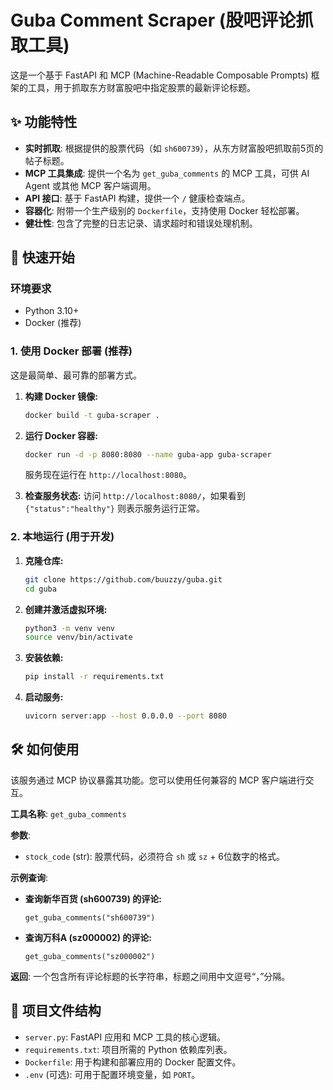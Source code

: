 # Guba Comment Scraper (股吧评论抓取工具)

这是一个基于 FastAPI 和 MCP (Machine-Readable Composable Prompts) 框架的工具，用于抓取东方财富股吧中指定股票的最新评论标题。

## ✨ 功能特性

- **实时抓取**: 根据提供的股票代码（如 `sh600739`），从东方财富股吧抓取前5页的帖子标题。
- **MCP 工具集成**: 提供一个名为 `get_guba_comments` 的 MCP 工具，可供 AI Agent 或其他 MCP 客户端调用。
- **API 接口**: 基于 FastAPI 构建，提供一个 `/` 健康检查端点。
- **容器化**: 附带一个生产级别的 `Dockerfile`，支持使用 Docker 轻松部署。
- **健壮性**: 包含了完整的日志记录、请求超时和错误处理机制。

## 🚀 快速开始

### 环境要求

- Python 3.10+
- Docker (推荐)

### 1. 使用 Docker 部署 (推荐)

这是最简单、最可靠的部署方式。

1.  **构建 Docker 镜像:**
    ```bash
    docker build -t guba-scraper .
    ```

2.  **运行 Docker 容器:**
    ```bash
    docker run -d -p 8080:8080 --name guba-app guba-scraper
    ```
    服务现在运行在 `http://localhost:8080`。

3.  **检查服务状态:**
    访问 `http://localhost:8080/`，如果看到 `{"status":"healthy"}` 则表示服务运行正常。

### 2. 本地运行 (用于开发)

1.  **克隆仓库:**
    ```bash
    git clone https://github.com/buuzzy/guba.git
    cd guba
    ```

2.  **创建并激活虚拟环境:**
    ```bash
    python3 -m venv venv
    source venv/bin/activate
    ```

3.  **安装依赖:**
    ```bash
    pip install -r requirements.txt
    ```

4.  **启动服务:**
    ```bash
    uvicorn server:app --host 0.0.0.0 --port 8080
    ```

## 🛠️ 如何使用

该服务通过 MCP 协议暴露其功能。您可以使用任何兼容的 MCP 客户端进行交互。

**工具名称**: `get_guba_comments`

**参数**:
- `stock_code` (str): 股票代码，必须符合 `sh` 或 `sz` + 6位数字的格式。

**示例查询**:

- **查询新华百货 (sh600739) 的评论:**
  ```
  get_guba_comments("sh600739")
  ```

- **查询万科A (sz000002) 的评论:**
  ```
  get_guba_comments("sz000002")
  ```

**返回**:
一个包含所有评论标题的长字符串，标题之间用中文逗号“，”分隔。

## 📝 项目文件结构

- `server.py`: FastAPI 应用和 MCP 工具的核心逻辑。
- `requirements.txt`: 项目所需的 Python 依赖库列表。
- `Dockerfile`: 用于构建和部署应用的 Docker 配置文件。
- `.env` (可选): 可用于配置环境变量，如 `PORT`。